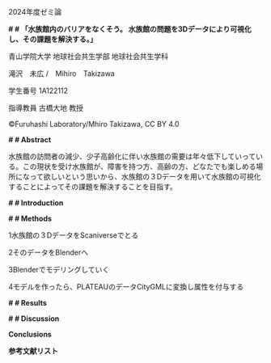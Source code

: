 
2024年度ゼミ論

**# # 「水族館内のバリアをなくそう。
水族館の問題を3Dデータにより可視化し、その課題を解決する。」**

青山学院大学 地球社会共生学部 地球社会共生学科

滝沢　未広 /　Mihiro　Takizawa

学生番号 1A122112

指導教員 古橋大地 教授

©︎Furuhashi Laboratory/Mhiro Takizawa, CC BY 4.0

**# # Abstract**

水族館の訪問者の減少、少子高齢化に伴い水族館の需要は年々低下していっている。この現状を受け水族館が、障害を持つ方、高齢の方、どなたでも楽しめる場所になって欲しいという思いから、水族館の３Dデータを用いて水族館の可視化することによってその課題を解決することを目指す。

**# # Introduction**

**# # Methods**

1水族館の３DデータをScaniverseでとる

2そのデータをBlenderへ

3Blenderでモデリングしていく

4モデルを作ったら、PLATEAUのデータCityGMLに変換し属性を付与する

**# # Results**

**# # Discussion**


**Conclusions**


**参考文献リスト**

